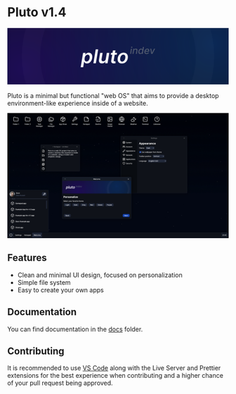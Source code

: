 # Pluto v1.4

![Pluto banner](assets/images/banner.svg)

Pluto is a minimal but functional "web OS" that aims to provide a desktop environment-like experience inside of a website.

![Pluto banner](assets/images/screenshot2.png)

## Features

- Clean and minimal UI design, focused on personalization
- Simple file system
- Easy to create your own apps

## Documentation

You can find documentation in the [docs](docs/) folder.

## Contributing

It is recommended to use [VS Code](https://code.visualstudio.com) along with the Live Server and Prettier extensions for the best experience when contributing and a higher chance of your pull request being approved.
